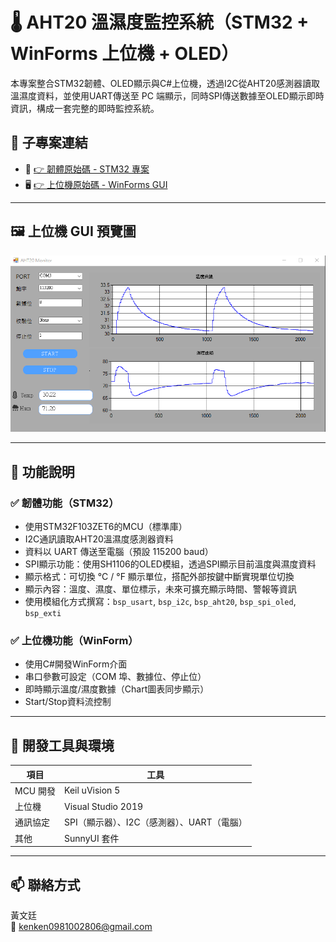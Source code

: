 # 🌡️ AHT20 溫濕度監控系統（STM32 + WinForms 上位機 + OLED）

本專案整合STM32韌體、OLED顯示與C#上位機，透過I2C從AHT20感測器讀取溫濕度資料，並使用UART傳送至 PC 端顯示，同時SPI傳送數據至OLED顯示即時資訊，構成一套完整的即時監控系統。


## 🔗 子專案連結

- 🔌 [👉 韌體原始碼 - STM32 專案](https://github.com/siliva180sx/AHT20_Monitor_STM32/tree/main/STM32_AHT20_GitHub)
- 🖥️ [👉 上位機原始碼 - WinForms GUI](https://github.com/siliva180sx/AHT20_Monitor_STM32/tree/main/AHT20_Monitor_GitHub)

---

## 🖼️ 上位機 GUI 預覽圖

![GUI預覽畫面](https://github.com/siliva180sx/AHT20_Monitor_STM32/blob/main/img/screenshot.png)

---

## 🔧 功能說明

### ✅ 韌體功能（STM32）
- 使用STM32F103ZET6的MCU（標準庫）
- I2C通訊讀取AHT20溫濕度感測器資料
- 資料以 UART 傳送至電腦（預設 115200 baud）
- SPI顯示功能：使用SH1106的OLED模組，透過SPI顯示目前溫度與濕度資料
- 顯示格式：可切換 °C / °F 顯示單位，搭配外部按鍵中斷實現單位切換
- 顯示內容：溫度、濕度、單位標示，未來可擴充顯示時間、警報等資訊
- 使用模組化方式撰寫：`bsp_usart`, `bsp_i2c`, `bsp_aht20`, `bsp_spi_oled`, `bsp_exti`


### ✅ 上位機功能（WinForm）
- 使用C#開發WinForm介面
- 串口參數可設定（COM 埠、數據位、停止位）
- 即時顯示溫度/濕度數據（Chart圖表同步顯示）
- Start/Stop資料流控制

---

## 🧰 開發工具與環境

| 項目 | 工具 |
|------|------|
| MCU 開發 | Keil uVision 5 |
| 上位機 | Visual Studio 2019 |
| 通訊協定 | SPI（顯示器）、I2C（感測器）、UART（電腦） |
| 其他 | SunnyUI 套件|

---

## 📫 聯絡方式

黃文廷  
📧 kenken0981002806@gmail.com

